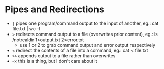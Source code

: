 # Pipes and Redirections

* `|` pipes one program/command output to the input of another, eg.: cat file.txt | wc -l
* `>` redirects command output to a file (overwrites prior content), eg.: ls /notrealdir 1>output.txt 2>error.txt
    * use 1 or 2 to grab command output and error output respectively
* `<` redirect the contents of a file into a command, eg.: cat < file.txt
* `>>` appends output to a file rather than overwrites
* `<<` this is a thing, but I don't care about it
